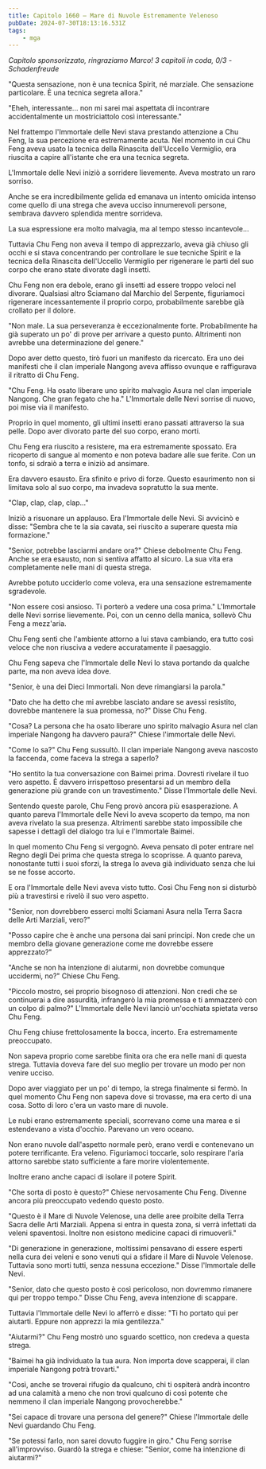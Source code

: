 ```yaml
---
title: Capitolo 1660 – Mare di Nuvole Estremamente Velenoso
pubDate: 2024-07-30T18:13:16.531Z
tags:
    - mga
---
```



<em>Capitolo sponsorizzato, ringraziamo Marco!
3 capitoli in coda, 0/3
-Schadenfreude</em>


"Questa sensazione, non è una tecnica Spirit, né marziale. Che sensazione particolare. È una tecnica segreta allora."


"Eheh, interessante... non mi sarei mai aspettata di incontrare accidentalmente un mostriciattolo così interessante."


Nel frattempo l'Immortale delle Nevi stava prestando attenzione a Chu Feng, la sua percezione era estremamente acuta. Nel momento in cui Chu Feng aveva usato la tecnica della Rinascita dell'Uccello Vermiglio, era riuscita a capire all'istante che era una tecnica segreta.


L'Immortale delle Nevi iniziò a sorridere lievemente. Aveva mostrato un raro sorriso.


Anche se era incredibilmente gelida ed emanava un intento omicida intenso come quello di una strega che aveva ucciso innumerevoli persone, sembrava davvero splendida mentre sorrideva.


La sua espressione era molto malvagia, ma al tempo stesso incantevole...


Tuttavia Chu Feng non aveva il tempo di apprezzarlo, aveva già chiuso gli occhi e si stava concentrando per controllare le sue tecniche Spirit e la tecnica della Rinascita dell'Uccello Vermiglio per rigenerare le parti del suo corpo che erano state divorate dagli insetti.


Chu Feng non era debole, erano gli insetti ad essere troppo veloci nel divorare. Qualsiasi altro Sciamano dal Marchio del Serpente, figuriamoci rigenerare incessantemente il proprio corpo, probabilmente sarebbe già crollato per il dolore.


"Non male. La sua perseveranza è eccezionalmente forte. Probabilmente ha già superato un po' di prove per arrivare a questo punto. Altrimenti non avrebbe una determinazione del genere."


Dopo aver detto questo, tirò fuori un manifesto da ricercato. Era uno dei manifesti che il clan imperiale Nangong aveva affisso ovunque e raffigurava il ritratto di Chu Feng.


"Chu Feng. Ha osato liberare uno spirito malvagio Asura nel clan imperiale Nangong. Che gran fegato che ha." L'Immortale delle Nevi sorrise di nuovo, poi mise via il manifesto.


Proprio in quel momento, gli ultimi insetti erano passati attraverso la sua pelle. Dopo aver divorato parte del suo corpo, erano morti.


Chu Feng era riuscito a resistere, ma era estremamente spossato. Era ricoperto di sangue al momento e non poteva badare alle sue ferite. Con un tonfo, si sdraiò a terra e iniziò ad ansimare.


Era davvero esausto. Era sfinito e privo di forze. Questo esaurimento non si limitava solo al suo corpo, ma invadeva sopratutto la sua mente.


"Clap, clap, clap, clap..."


Iniziò a risuonare un applauso. Era l'Immortale delle Nevi. Si avvicinò e disse: "Sembra che te la sia cavata, sei riuscito a superare questa mia formazione."


"Senior, potrebbe lasciarmi andare ora?" Chiese debolmente Chu Feng. Anche se era esausto, non si sentiva affatto al sicuro. La sua vita era completamente nelle mani di questa strega.


Avrebbe potuto ucciderlo come voleva, era una sensazione estremamente sgradevole.


"Non essere così ansioso. Ti porterò a vedere una cosa prima." L'Immortale delle Nevi sorrise lievemente. Poi, con un cenno della manica, sollevò Chu Feng a mezz'aria.


Chu Feng sentì che l'ambiente attorno a lui stava cambiando, era tutto così veloce che non riusciva a vedere accuratamente il paesaggio.


Chu Feng sapeva che l'Immortale delle Nevi lo stava portando da qualche parte, ma non aveva idea dove.


"Senior, è una dei Dieci Immortali. Non deve rimangiarsi la parola."


"Dato che ha detto che mi avrebbe lasciato andare se avessi resistito, dovrebbe mantenere la sua promessa, no?" Disse Chu Feng.


"Cosa? La persona che ha osato liberare uno spirito malvagio Asura nel clan imperiale Nangong ha davvero paura?" Chiese l'immortale delle Nevi.


"Come lo sa?" Chu Feng sussultò. Il clan imperiale Nangong aveva nascosto la faccenda, come faceva la strega a saperlo?


"Ho sentito la tua conversazione con Baimei prima. Dovresti rivelare il tuo vero aspetto. È davvero irrispettoso presentarsi ad un membro della generazione più grande con un travestimento." Disse l'Immortale delle Nevi.


Sentendo queste parole, Chu Feng provò ancora più esasperazione. A quanto pareva l'Immortale delle Nevi lo aveva scoperto da tempo, ma non aveva rivelato la sua presenza. Altrimenti sarebbe stato impossibile che sapesse i dettagli del dialogo tra lui e l'Immortale Baimei.


In quel momento Chu Feng si vergognò. Aveva pensato di poter entrare nel Regno degli Dei prima che questa strega lo scoprisse. A quanto pareva, nonostante tutti i suoi sforzi, la strega lo aveva già individuato senza che lui se ne fosse accorto.


E ora l'Immortale delle Nevi aveva visto tutto. Così Chu Feng non si disturbò più a travestirsi e rivelò il suo vero aspetto.


"Senior, non dovrebbero esserci molti Sciamani Asura nella Terra Sacra delle Arti Marziali, vero?"


"Posso capire che è anche una persona dai sani principi. Non crede che un membro della giovane generazione come me dovrebbe essere apprezzato?"


"Anche se non ha intenzione di aiutarmi, non dovrebbe comunque uccidermi, no?" Chiese Chu Feng.


"Piccolo mostro, sei proprio bisognoso di attenzioni. Non credi che se continuerai a dire assurdità, infrangerò la mia promessa e ti ammazzerò con un colpo di palmo?" L'Immortale delle Nevi lanciò un'occhiata spietata verso Chu Feng.


Chu Feng chiuse frettolosamente la bocca, incerto. Era estremamente preoccupato.


Non sapeva proprio come sarebbe finita ora che era nelle mani di questa strega. Tuttavia doveva fare del suo meglio per trovare un modo per non venire ucciso.


Dopo aver viaggiato per un po' di tempo, la strega finalmente si fermò. In quel momento Chu Feng non sapeva dove si trovasse, ma era certo di una cosa. Sotto di loro c'era un vasto mare di nuvole.


Le nubi erano estremamente speciali, scorrevano come una marea e si estendevano a vista d'occhio. Parevano un vero oceano.


Non erano nuvole dall'aspetto normale però, erano verdi e contenevano un potere terrificante. Era veleno. Figuriamoci toccarle, solo respirare l'aria attorno sarebbe stato sufficiente a fare morire violentemente.


Inoltre erano anche capaci di isolare il potere Spirit.


"Che sorta di posto è questo?" Chiese nervosamente Chu Feng. Divenne ancora più preoccupato vedendo questo posto.


"Questo è il Mare di Nuvole Velenose, una delle aree proibite della Terra Sacra delle Arti Marziali. Appena si entra in questa zona, si verrà infettati da veleni spaventosi. Inoltre non esistono medicine capaci di rimuoverli."


"Di generazione in generazione, moltissimi pensavano di essere esperti nella cura dei veleni e sono venuti qui a sfidare il Mare di Nuvole Velenose. Tuttavia sono morti tutti, senza nessuna eccezione." Disse l'Immortale delle Nevi.


"Senior, dato che questo posto è così pericoloso, non dovremmo rimanere qui per troppo tempo." Disse Chu Feng, aveva intenzione di scappare.


Tuttavia l'Immortale delle Nevi lo afferrò e disse: "Ti ho portato qui per aiutarti. Eppure non apprezzi la mia gentilezza."


"Aiutarmi?" Chu Feng mostrò uno sguardo scettico, non credeva a questa strega.


"Baimei ha già individuato la tua aura. Non importa dove scapperai, il clan imperiale Nangong potrà trovarti."


"Così, anche se troverai rifugio da qualcuno, chi ti ospiterà andrà incontro ad una calamità a meno che non trovi qualcuno di così potente che nemmeno il clan imperiale Nangong provocherebbe."


"Sei capace di trovare una persona del genere?" Chiese l'Immortale delle Nevi guardando Chu Feng.


"Se potessi farlo, non sarei dovuto fuggire in giro." Chu Feng sorrise all'improvviso. Guardò la strega e chiese: "Senior, come ha intenzione di aiutarmi?"
                                


                                



